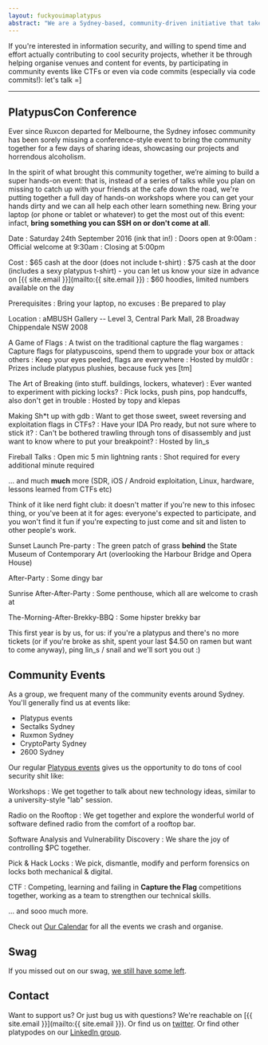 ```yaml
---
layout: fuckyouimaplatypus
abstract: "We are a Sydney-based, community-driven initiative that takes a hands-on approach in doing cool security stuff: we're less about debating the merits of the latest iteration of the PCI-PTS or whether a particular vulnerability should have a CVSS score of 6.75 or 6.77, and more about bringing together like-minded people to share ideas, work on cool information security projects and participate in community events together. Think of it as a casual infosec fight club of sorts: the only real rule is that you have to play."
---
```


If you're interested in information security, and willing to spend time and effort actually contributing to cool security projects, whether it be through helping organise venues and content for events, by participating in community events like CTFs or even via code commits (especially via code commits!): let's talk =]

***

## PlatypusCon Conference

Ever since Ruxcon departed for Melbourne, the Sydney infosec community has been sorely missing a conference-style event to bring the community together for a few days of sharing ideas, showcasing our projects and horrendous alcoholism.

In the spirit of what brought this community together, we’re aiming to build a super hands-on event: that is, instead of a series of talks while you plan on missing to catch up with your friends at the cafe down the road, we're putting together a full day of hands-on workshops where you can get your hands dirty and we can all help each other learn something new.
Bring your laptop (or phone or tablet or whatever) to get the most out of this event: infact, **bring something you can SSH on or don't come at all**.

Date
: Saturday 24th September 2016 (ink that in!)
: Doors open at 9:00am
: Official welcome at 9:30am
: Closing at 5:00pm

Cost
: $65 cash at the door (does not include t-shirt)
: $75 cash at the door (includes a sexy platypus t-shirt) - you can let us know your size in advance on [{{ site.email }}](mailto:{{ site.email }})
: $60 hoodies, limited numbers available on the day

Prerequisites
: Bring your laptop, no excuses
: Be prepared to play

Location
: aMBUSH Gallery -- Level 3, Central Park Mall, 28 Broadway Chippendale NSW 2008

A Game of Flags
: A twist on the traditional capture the flag wargames
: Capture flags for platypuscoins, spend them to upgrade your box or attack others
: Keep your eyes peeled, flags are everywhere
: Hosted by muld0r
: Prizes include platypus plushies, because fuck yes [tm]

The Art of Breaking (into stuff. buildings, lockers, whatever)
: Ever wanted to experiment with picking locks?
: Pick locks, push pins, pop handcuffs, also don't get in trouble
: Hosted by topy and klepas

Making Sh*t up with gdb
: Want to get those sweet, sweet reversing and exploitation flags in CTFs?
: Have your IDA Pro ready, but not sure where to stick it?
: Can't be bothered trawling through tons of disassembly and just want to know where to put your breakpoint?
: Hosted by lin_s

Fireball Talks
: Open mic 5 min lightning rants
: Shot required for every additional minute required

... and much **much** more (SDR, iOS / Android exploitation, Linux, hardware, lessons learned from CTFs etc)

Think of it like nerd fight club: it doesn't matter if you're new to this infosec thing, or you've been at it for ages: everyone's expected to participate, and you won't find it fun if you're expecting to just come and sit and listen to other people's work.

Sunset Launch Pre-party
: The green patch of grass **behind** the State Museum of Contemporary Art (overlooking the Harbour Bridge and Opera House)

After-Party
: Some dingy bar

Sunrise After-After-Party
: Some penthouse, which all are welcome to crash at

The-Morning-After-Brekky-BBQ
: Some hipster brekky bar

This first year is by us, for us: if you're a platypus and there's no more tickets (or if you're broke as shit, spent your last $4.50 on ramen but want to come anyway), ping lin_s / snail and we'll sort you out :)

## Community Events

As a group, we frequent many of the community events around Sydney. You'll generally find us at events like:

- Platypus events
- Sectalks Sydney
- Ruxmon Sydney
- CryptoParty Sydney
- 2600 Sydney

Our regular [Platypus events](http://www.meetup.com/en-AU/OWASP-Sydney-Web-Application-Security-Group/) gives us the opportunity to do tons of cool security shit like:

Workshops
: We get together to talk about new technology ideas, similar to a university-style "lab" session.

Radio on the Rooftop
: We get together and explore the wonderful world of software defined radio from the comfort of a rooftop bar.

Software Analysis and Vulnerability Discovery
: We share the joy of controlling $PC together.

Pick & Hack Locks
: We pick, dismantle, modify and perform forensics on locks both mechanical & digital.

CTF
: Competing, learning and failing in **Capture the Flag** competitions together, working as a team to strengthen our technical skills.

... and sooo much more.

Check out [Our Calendar](https://calendar.google.com/calendar/embed?height=600&wkst=1&bgcolor=%23FFFFFF&src=calendar%40letsjusthackshit.org&color=%231B887A&src=letsjusthackshit.org_faab9rp3dv6p5q60fqm80r5gu8%40group.calendar.google.com&color=%236B3304&src=ctftime%40gmail.com&color=%23B1365F&src=dgchlqmn2t1tet4f5ruen9aluc5kol6m%40import.calendar.google.com&color=%236B3304&src=re1qasj6g59ll5sni9he7rm52uf4744t%40import.calendar.google.com&color=%23AB8B00&ctz=Australia%2FSydney) for all the events we crash and organise.

## Swag

If you missed out on our swag, 
[we still have some left](https://www.stickermule.com/user/1070711202/stickers).

## Contact

Want to support us? Or just bug us with questions? We're reachable on [{{ site.email }}](mailto:{{ site.email }}).
Or find us on [twitter](https://twitter.com/platypuspartay).
Or find other platypodes on our [LinkedIn group](https://www.linkedin.com/groups/7051231/).
